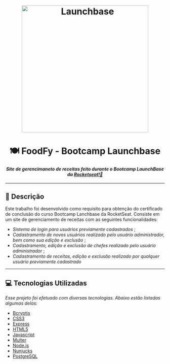<h1  align="center">
<img  alt="Launchbase"  src="https://user-images.githubusercontent.com/63380367/110002753-829b1c80-7cf4-11eb-99c9-ea2abf316fe1.png"  width="400px" />
</h1>

<h1 align="center"> 🍽️ FoodFy - Bootcamp Launchbase </h1>

<h4 align="center"><i>Site de gerencimaneto de receitas feito durante o Bootcamp LaunchBase da <a href="https:://rocketseat.com.br">Rocketseat!🚀</a></i></h4> 

___

## 📝 Descrição

Este trabalho foi desenvolvido como requisito para obtenção do certificado de conclusão do curso Bootcamp Lanchbase da RocketSeat.
Consiste em um site de gerenciamento de receitas com as seguintes funcionalidades:

* *Sistema de login para usuários previamente cadastrados* ;
* *Cadastramento de novos usuários realizado pelo usuário administrador, bem como sua edição e exclusão* ;
* *Cadastramento, edição e exclusão de chefes realizado pelo usuário administrador* ;
* *Cadastramento de receitas, edição e exclusão realizado por qualquer usuário previamente cadastrado*
___
## 💻 Tecnologias Utilizadas

*Esse projeto foi efetuado com diversas tecnologias.  Abaixo estão listadas algumas delas:*

* [Bcryptjs](https://www.npmjs.com/package/bcryptjs)
* [CSS3](https://developer.mozilla.org/docs/Web/CSS)
* [Express](https://expressjs.com/)
* [HTML5](https://developer.mozilla.org/docs/Web/HTML)
* [Javascript](https://developer.mozilla.org/docs/Web/JavaScript)
* [Multer](https://github.com/expressjs/multer)
* [Node.js](https://nodejs.org/)
* [Nunjucks](https://mozilla.github.io/nunjucks/)
* [PostgreSQL](https://www.postgresql.org/)
